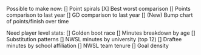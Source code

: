Possible to make now:
[] Point spirals
[X] Best worst comparison
[] Points comparison to last year
[] GD comparison to last year
[] (New) Bump chart of points/finish over time


Need player level stats:
[] Golden boot race
[] Minutes breakdown by age
[] Substitution patterns
[] NWSL minutes by university (top 12)
[] Draftee minutes by school affiliation
[] NWSL team tenure
[] Goal density
